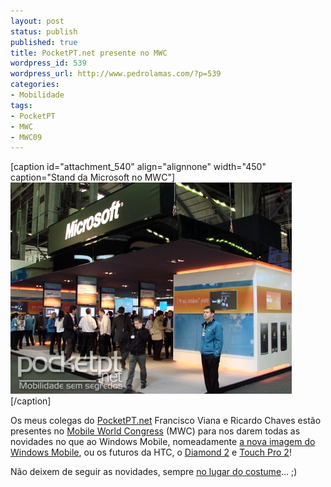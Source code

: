 ```yaml
---
layout: post
status: publish
published: true
title: PocketPT.net presente no MWC
wordpress_id: 539
wordpress_url: http://www.pedrolamas.com/?p=539
categories:
- Mobilidade
tags:
- PocketPT
- MWC
- MWC09
---
```

[caption id="attachment\_540" align="alignnone" width="450" caption="Stand da Microsoft no MWC"][![Stand da Microsoft no MWC](wp-content/uploads/2009/02/stand-da-microsoft-no-mwc.jpg "Stand da Microsoft no MWC")](http://www.pocketpt.net/forum/index.php?showtopic=27223)[/caption]

Os meus colegas do [PocketPT.net](http://www.pocketpt.net) Francisco Viana e Ricardo Chaves estão presentes no [Mobile World Congress](tag/mwc09/) (MWC) para nos darem todas as novidades no que ao Windows Mobile, nomeadamente [a nova imagem do Windows Mobile](http://www.pocketpt.net/forum/index.php?showtopic=27208), ou os futuros da HTC, o [Diamond 2](http://www.pocketpt.net/forum/index.php?showtopic=27204) e [Touch Pro 2](http://www.pocketpt.net/forum/index.php?showtopic=27212)!

Não deixem de seguir as novidades, sempre [no lugar do costume](http://www.pocketpt.net)... ;)
